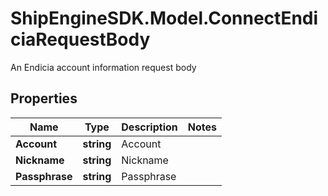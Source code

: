 # ShipEngineSDK.Model.ConnectEndiciaRequestBody
An Endicia account information request body

## Properties

Name | Type | Description | Notes
------------ | ------------- | ------------- | -------------
**Account** | **string** | Account | 
**Nickname** | **string** | Nickname | 
**Passphrase** | **string** | Passphrase | 

